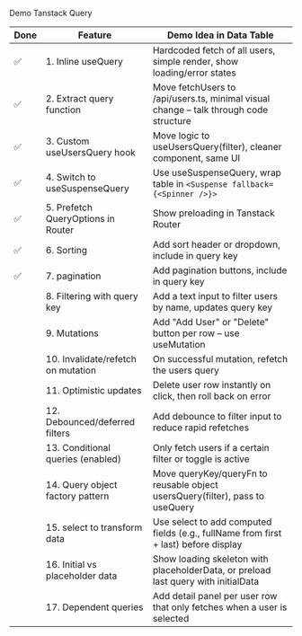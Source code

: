 Demo Tanstack Query

| Done | Feature                            | Demo Idea in Data Table                                                               |
| ---- | ---------------------------------- | ------------------------------------------------------------------------------------- |
| ✅   | 1. Inline useQuery                 | Hardcoded fetch of all users, simple render, show loading/error states                |
| ✅   | 2. Extract query function          | Move fetchUsers to /api/users.ts, minimal visual change – talk through code structure |
| ✅   | 3. Custom useUsersQuery hook       | Move logic to useUsersQuery(filter), cleaner component, same UI                       |
| ✅   | 4. Switch to useSuspenseQuery      | Use useSuspenseQuery, wrap table in `<Suspense fallback={<Spinner />}>`               |
| ✅   | 5. Prefetch QueryOptions in Router | Show preloading in Tanstack Router                                                    |
| ✅   | 6. Sorting                         | Add sort header or dropdown, include in query key                                     |
| ✅   | 7. pagination                      | Add pagination buttons, include in query key                                          |
|      | 8. Filtering with query key        | Add a text input to filter users by name, updates query key                           |
|      | 9. Mutations                       | Add "Add User" or "Delete" button per row – use useMutation                           |
|      | 10. Invalidate/refetch on mutation | On successful mutation, refetch the users query                                       |
|      | 11. Optimistic updates             | Delete user row instantly on click, then roll back on error                           |
|      | 12. Debounced/deferred filters     | Add debounce to filter input to reduce rapid refetches                                |
|      | 13. Conditional queries (enabled)  | Only fetch users if a certain filter or toggle is active                              |
|      | 14. Query object factory pattern   | Move queryKey/queryFn to reusable object usersQuery(filter), pass to useQuery         |
|      | 15. select to transform data       | Use select to add computed fields (e.g., fullName from first + last) before display   |
|      | 16. Initial vs placeholder data    | Show loading skeleton with placeholderData, or preload last query with initialData    |
|      | 17. Dependent queries              | Add detail panel per user row that only fetches when a user is selected               |
